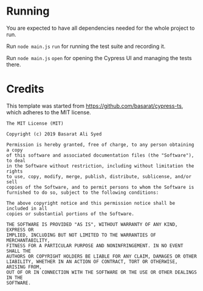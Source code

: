 # Running

You are expected to have all dependencies needed for the whole project to run.

Run `node main.js` `run` for running the test suite and recording it.

Run `node main.js` `open` for opening the Cypress UI and managing the tests there.

# Credits

This template was started from https://github.com/basarat/cypress-ts, which adheres to the MIT license.

```
The MIT License (MIT)

Copyright (c) 2019 Basarat Ali Syed

Permission is hereby granted, free of charge, to any person obtaining a copy
of this software and associated documentation files (the "Software"), to deal
in the Software without restriction, including without limitation the rights
to use, copy, modify, merge, publish, distribute, sublicense, and/or sell
copies of the Software, and to permit persons to whom the Software is
furnished to do so, subject to the following conditions:

The above copyright notice and this permission notice shall be included in all
copies or substantial portions of the Software.

THE SOFTWARE IS PROVIDED "AS IS", WITHOUT WARRANTY OF ANY KIND, EXPRESS OR
IMPLIED, INCLUDING BUT NOT LIMITED TO THE WARRANTIES OF MERCHANTABILITY,
FITNESS FOR A PARTICULAR PURPOSE AND NONINFRINGEMENT. IN NO EVENT SHALL THE
AUTHORS OR COPYRIGHT HOLDERS BE LIABLE FOR ANY CLAIM, DAMAGES OR OTHER
LIABILITY, WHETHER IN AN ACTION OF CONTRACT, TORT OR OTHERWISE, ARISING FROM,
OUT OF OR IN CONNECTION WITH THE SOFTWARE OR THE USE OR OTHER DEALINGS IN THE
SOFTWARE.
```
